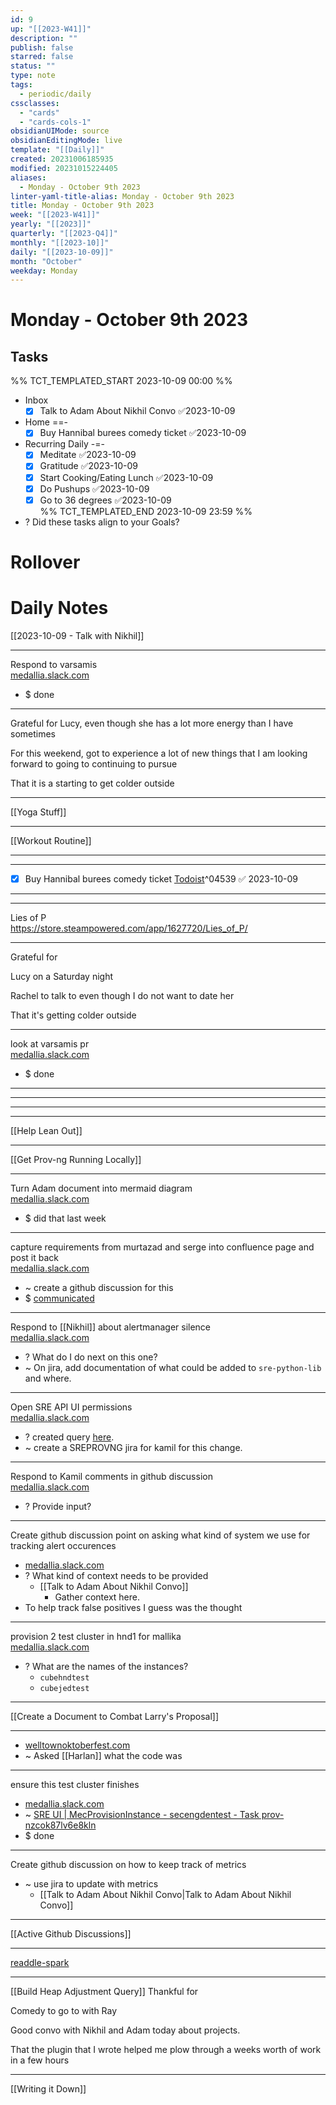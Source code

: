 ```yaml
---
id: 9
up: "[[2023-W41]]"
description: ""
publish: false
starred: false
status: ""
type: note
tags:
  - periodic/daily
cssclasses:
  - "cards"
  - "cards-cols-1"
obsidianUIMode: source
obsidianEditingMode: live
template: "[[Daily]]"
created: 20231006185935
modified: 20231015224405
aliases:
  - Monday - October 9th 2023
linter-yaml-title-alias: Monday - October 9th 2023
title: Monday - October 9th 2023
week: "[[2023-W41]]"
yearly: "[[2023]]"
quarterly: "[[2023-Q4]]"
monthly: "[[2023-10]]"
daily: "[[2023-10-09]]"
month: "October"
weekday: Monday
---
```


# Monday - October 9th 2023

## Tasks

%% TCT_TEMPLATED_START 2023-10-09 00:00 %%
* Inbox
    - [x] Talk to Adam About Nikhil Convo ✅2023-10-09
* Home ==-
    - [x] Buy Hannibal burees comedy ticket ✅2023-10-09
* Recurring Daily -=-
    - [x] Meditate ✅2023-10-09
    - [x] Gratitude ✅2023-10-09
    - [x] Start Cooking/Eating Lunch ✅2023-10-09
    - [x] Do Pushups ✅2023-10-09
    - [x] Go to 36 degrees ✅2023-10-09  
%% TCT_TEMPLATED_END 2023-10-09 23:59 %%
* ? Did these tasks align to your Goals?

# Rollover

# Daily Notes


[[2023-10-09 - Talk with Nikhil]]

---

Respond to varsamis  
[medallia.slack.com](https://medallia.slack.com/archives/C05LNMF72QY/p1696863336513859?thread_ts=1696596673.114669&cid=C05LNMF72QY)
* $ done

---

Grateful for Lucy, even though she has a lot more energy than I have sometimes

For this weekend, got to experience a lot of new things that I am looking forward to going to continuing to pursue

That it is a starting to get colder outside

---

[[Yoga Stuff]]

---

[[Workout Routine]]

---


---

- [x] Buy Hannibal burees comedy ticket [Todoist](https://todoist.com/showTask?id=7301824298)^04539 ✅ 2023-10-09

---


---

Lies of P  
https://store.steampowered.com/app/1627720/Lies_of_P/

---

Grateful for

Lucy on a Saturday night

Rachel to talk to even though I do not want to date her


That it's getting colder outside

---

look at varsamis pr  
[medallia.slack.com](https://medallia.slack.com/archives/C05LNMF72QY/p1696867581512809)
* $ done

---


---


---



---



[[Help Lean Out]]

---


[[Get Prov-ng Running Locally]]


---

Turn Adam document into mermaid diagram  
[medallia.slack.com](https://medallia.slack.com/archives/D02JV6KRTQF/p1696431777978429)
* $ did that last week

---

capture requirements from murtazad and serge into confluence page and post it back  
[medallia.slack.com](https://medallia.slack.com/archives/C022XV98JH4/p1696262432685909?thread_ts=1695750523.935739&cid=C022XV98JH4)
* ~ create a github discussion for this
* $ [communicated](https://medallia.slack.com/archives/C022XV98JH4/p1696874843521539?thread_ts=1695750523.935739&cid=C022XV98JH4)

---

Respond to [[Nikhil]] about alertmanager silence  
[medallia.slack.com](https://medallia.slack.com/archives/D05BF264BQU/p1696312595090909?thread_ts=1695313162.184759&channel=D05BF264BQU&message_ts=1696312595.090909)
* ? What do I do next on this one?
* ~ On jira, add documentation of what could be added to `sre-python-lib` and where.

---

Open SRE API UI permissions  
[medallia.slack.com](https://medallia.slack.com/archives/C0140KBUPGC/p1696345694806879?thread_ts=1696336454.029929&cid=C0140KBUPGC)
* ? created query [here](https://medallia.slack.com/archives/C05LNMF72QY/p1696876095898859?thread_ts=1696876088.653079&cid=C05LNMF72QY).
* ~ create a SREPROVNG jira for kamil for this change.


---

Respond to Kamil comments in github discussion  
[medallia.slack.com](https://medallia.slack.com/archives/C05LNMF72QY/p1696492232369009?thread_ts=1696477120.134799&channel=C05LNMF72QY&message_ts=1696492232.369009)
* ? Provide input?

---

Create github discussion point on asking what kind of system we use for tracking alert occurences
* [medallia.slack.com](https://medallia.slack.com/archives/D02JV6KRTQF/p169-6872966012159)
* ? What kind of context needs to be provided
	* [[Talk to Adam About Nikhil Convo]]
		* Gather context here.
* To help track false positives I guess was the thought


---

provision 2 test cluster in hnd1 for mallika  
[medallia.slack.com](https://medallia.slack.com/archives/D02RRP0K79N/p1696534397446819)
* ? What are the names of the instances?
	* `cubehndtest`
	* `cubejedtest`



---

[[Create a Document to Combat Larry's Proposal]]

---

* [welltownoktoberfest.com](https://www.welltownoktoberfest.com/cart)
* ~ Asked [[Harlan]] what the code was

---

ensure this test cluster finishes
* [medallia.slack.com](https://medallia.slack.com/archives/D05C17LNMPF/p1696881152370929?thread_ts=1696524326.573599&cid=D05C17LNMPF)
* ~ [SRE UI | MecProvisionInstance - secengdentest - Task prov-nzcok87lv6e8kln](https://sre-provisioning-api-dev.den.medallia.com/ui/task/prov-nzcok87lv6e8kln)
* $ done


---

Create github discussion on how to keep track of metrics
* ~ use jira to update with metrics
	* [[Talk to Adam About Nikhil Convo|Talk to Adam About Nikhil Convo]]

---

[[Active Github Discussions]]

---

[readdle-spark](readdle-spark://bl=QTpyYXVuZXJldmFuQGdtYWlsLmNvbTtJRDpWVllaMkZiTVNCeS1IeEVhSFBLV1F3%0D%0AQGdlb3BvZC1pc210cGQtOTtnSUQ6MTc3OTI2NDUyNzEwNjM0MjM5NzsxMjc1NTcx%0D%0ANDMz)



---

[[Build Heap Adjustment Query]]
Thankful for

Comedy to go to with Ray

Good convo with Nikhil and Adam today about projects.

That the plugin that I wrote helped me plow through a weeks worth of work in a few hours



---


[[Writing it Down]]
